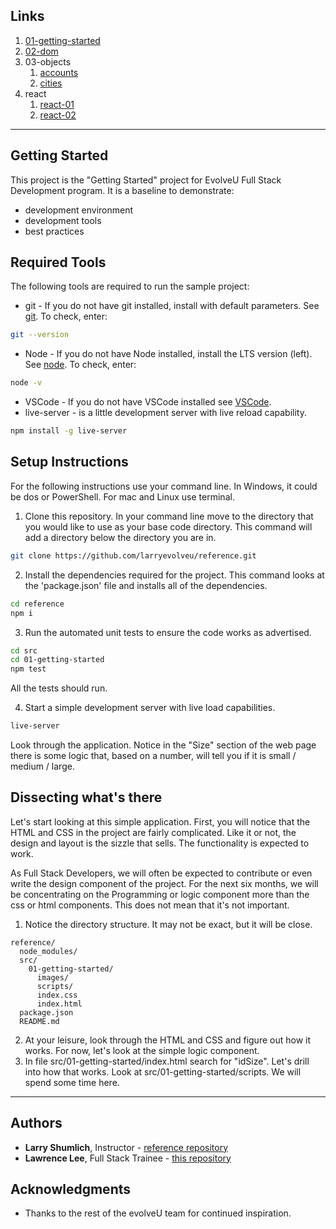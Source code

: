 ## Links

1. [01-getting-started](src/01-getting-started/)
1. [02-dom](src/02-dom/)
1. 03-objects
    1. [accounts](src/03-objects/)
    1. [cities](src/03-objects/cities/)
1. react
    1. [react-01](react-01)
    1. [react-02](react-02)

---

## Getting Started

This project is the "Getting Started" project for EvolveU Full Stack Development program. It is a baseline to demonstrate:

- development environment
- development tools
- best practices

## Required Tools

The following tools are required to run the sample project:

- git - If you do not have git installed, install with default parameters. See [git](https://git-scm.com). To check, enter:
```sh
git --version
```
- Node - If you do not have Node installed, install the LTS version (left). See [node](https://nodejs.org/en/). To check, enter: 
```sh
node -v
```
- VSCode - If you do not have VSCode installed see [VSCode](https://code.visualstudio.com/).
- live-server - is a little development server with live reload capability. 
```sh
npm install -g live-server
```

## Setup Instructions

For the following instructions use your command line. In Windows, it could be dos or PowerShell. For mac and Linux use terminal.

1. Clone this repository. In your command line move to the directory that you would like to use as your base code directory. This command will add a directory below the directory you are in.
```sh
git clone https://github.com/larryevolveu/reference.git
```
2. Install the dependencies required for the project. This command looks at the 'package.json' file and installs all of the dependencies. 
```sh
cd reference
npm i
```
3. Run the automated unit tests to ensure the code works as advertised. 
```sh
cd src
cd 01-getting-started
npm test
```
All the tests should run.

4. Start a simple development server with live load capabilities. 
```sh
live-server
```
Look through the application. Notice in the "Size" section of the web page there is some logic that, based on a number, will tell you if it is small / medium / large.

## Dissecting what's there

Let's start looking at this simple application. First, you will notice that the HTML and CSS in the project are fairly complicated. Like it or not, the design and layout is the sizzle that sells. The functionality is expected to work. 

As Full Stack Developers, we will often be expected to contribute or even write the design component of the project. For the next six months, we will be concentrating on the Programming or logic component more than the css or html components. This does not mean that it's not important.

1. Notice the directory structure. It may not be exact, but it will be close.
```
reference/
  node_modules/
  src/
    01-getting-started/
      images/
      scripts/
      index.css
      index.html
  package.json
  README.md
```
2. At your leisure, look through the HTML and CSS and figure out how it works. For now, let's look at the simple logic component.
3. In file src/01-getting-started/index.html search for "idSize". Let's drill into how that works. Look at src/01-getting-started/scripts. We will spend some time here.

---

## Authors

* **Larry Shumlich**, Instructor - [reference repository](https://github.com/larryevolveu/reference/)
* **Lawrence Lee**, Full Stack Trainee - [this repository](https://github.com/larryjl/cohort3/)

## Acknowledgments

* Thanks to the rest of the evolveU team for continued inspiration.
